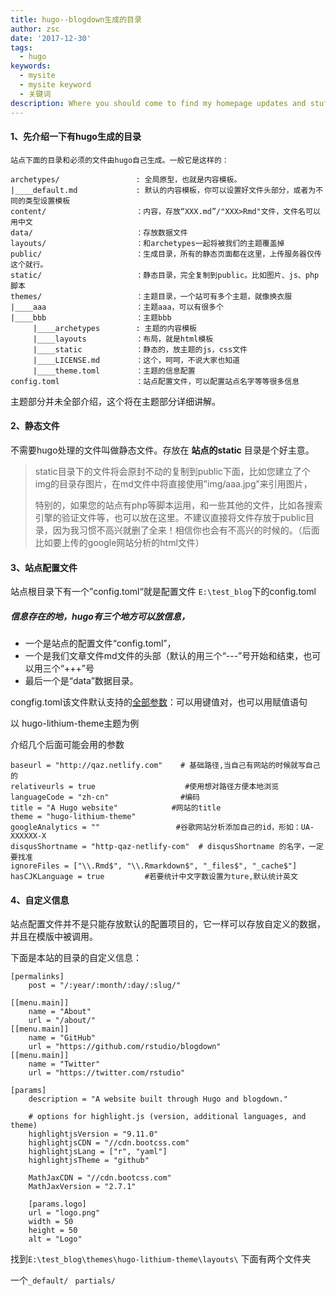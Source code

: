 ```yaml
---
title: hugo--blogdown生成的目录
author: zsc
date: '2017-12-30'
tags:
  - hugo
keywords:
  - mysite
  - mysite keyword
  - 关键词
description: Where you should come to find my homepage updates and stuff圣诞节三个五万个
---
```




#### 1、先介绍一下有hugo生成的目录

```
站点下面的目录和必须的文件由hugo自己生成。一般它是这样的：

archetypes/                 : 全局原型，也就是内容模板。
|____default.md             : 默认的内容模板，你可以设置好文件头部分，或者为不同的类型设置模板
content/                    ：内容，存放“XXX.md”/"XXX>Rmd"文件，文件名可以用中文
data/                       ：存放数据文件
layouts/                    ：和archetypes一起将被我们的主题覆盖掉
public/                     ：生成目录，所有的静态页面都在这里，上传服务器仅传这个就行。
static/                     ：静态目录，完全复制到public。比如图片、js、php脚本
themes/                     ：主题目录，一个站可有多个主题，就像换衣服
|____aaa                    ：主题aaa，可以有很多个
|____bbb                    ：主题bbb
     |____archetypes        : 主题的内容模板
     |____layouts           ：布局，就是html模板
     |____static            ：静态的，放主题的js，css文件
     |____LICENSE.md        ：这个，呵呵，不说大家也知道
     |____theme.toml        ：主题的信息配置
config.toml                 ：站点配置文件，可以配置站点名字等等很多信息
```

主题部分并未全部介绍，这个将在主题部分详细讲解。

#### 2、静态文件

不需要hugo处理的文件叫做静态文件。存放在 **站点的static** 目录是个好主意。

> static目录下的文件将会原封不动的复制到public下面，比如您建立了个img的目录存图片，在md文件中将直接使用”img/aaa.jpg”来引用图片，
>
> 特别的，如果您的站点有php等脚本运用，和一些其他的文件，比如各搜索引擎的验证文件等，也可以放在这里。不建议直接将文件存放于public目录，因为我习惯不高兴就删了全来！相信你也会有不高兴的时候的。（后面比如要上传的google网站分析的html文件）

#### 3、站点配置文件

站点根目录下有一个”config.toml“就是配置文件  `E:\test_blog`下的config.toml 

##### 信息存在的地，hugo有三个地方可以放信息，

+ 一个是站点的配置文件“config.toml”，
+ 一个是我们文章文件md文件的头部（默认的用三个“---”号开始和结束，也可以用三个“+++”号
+ 最后一个是“data”数据目录。

congfig.toml该文件默认支持的[全部参数](http://www.zimustudio.com/hugo/hugopeizhi.html)：可以用键值对，也可以用赋值语句

以 hugo-lithium-theme主题为例

介绍几个后面可能会用的参数

```
baseurl = "http://qaz.netlify.com"    # 基础路径,当自己有网站的时候就写自己的
relativeurls = true                    #使用想对路径方便本地浏览
languageCode = "zh-cn"                #编码
title = "A Hugo website"			#网站的title
theme = "hugo-lithium-theme"
googleAnalytics = ""                 #谷歌网站分析添加自己的id，形如：UA-XXXXXX-X
disqusShortname = "http-qaz-netlify-com"  # disqusShortname 的名字，一定要找准
ignoreFiles = ["\\.Rmd$", "\\.Rmarkdown$", "_files$", "_cache$"] 
hasCJKLanguage = true         #若要统计中文字数设置为ture,默认统计英文
```

#### 4、自定义信息

站点配置文件并不是只能存放默认的配置项目的，它一样可以存放自定义的数据，并且在模版中被调用。

下面是本站的目录的自定义信息：

```
[permalinks]
    post = "/:year/:month/:day/:slug/"

[[menu.main]]
    name = "About"
    url = "/about/"
[[menu.main]]
    name = "GitHub"
    url = "https://github.com/rstudio/blogdown"
[[menu.main]]
    name = "Twitter"
    url = "https://twitter.com/rstudio"

[params]
    description = "A website built through Hugo and blogdown."

    # options for highlight.js (version, additional languages, and theme)
    highlightjsVersion = "9.11.0"
    highlightjsCDN = "//cdn.bootcss.com"
    highlightjsLang = ["r", "yaml"]
    highlightjsTheme = "github"

    MathJaxCDN = "//cdn.bootcss.com"
    MathJaxVersion = "2.7.1"

    [params.logo]
    url = "logo.png"
    width = 50
    height = 50
    alt = "Logo"

```







找到`E:\test_blog\themes\hugo-lithium-theme\layouts\` 下面有两个文件夹

一个`_default/` ` partials/`